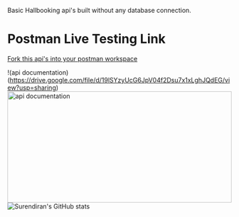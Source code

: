 Basic Hallbooking api's built without any database connection.
# Postman Live Testing Link 
<a href="https://www.postman.com/surendiran04/workspace/hall-booking/request/31848003-9369aa0e-ad0c-4ffa-8c69-4e501812e929">Fork this api's into your postman workspace</a>

!(api documentation)(https://drive.google.com/file/d/19lSYzyUcG6JpV04f2Dsu7x1xLghJQdEG/view?usp=sharing)
<a href="#"><img width="100%" src="https://drive.google.com/file/d/19lSYzyUcG6JpV04f2Dsu7x1xLghJQdEG/view?usp=drive_link" alt="api documentation" height="250px"/></a>
![Surendiran's GitHub stats](https://drive.google.com/file/d/19lSYzyUcG6JpV04f2Dsu7x1xLghJQdEG/view?usp=drive_link")

